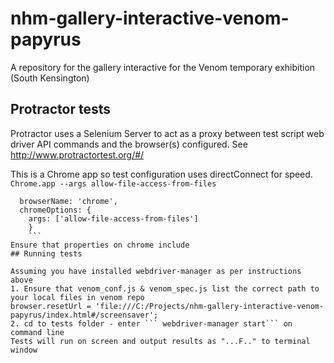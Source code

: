 # nhm-gallery-interactive-venom-papyrus

A repository for the gallery interactive for the Venom temporary exhibition (South Kensington)

## Protractor tests

Protractor uses a Selenium Server to act as a proxy between test script web driver API commands and the browser(s) configured.
See http://www.protractortest.org/#/

This is a Chrome app so test configuration uses directConnect for speed.
```Chrome.app --args allow-file-access-from-files```

```capabilities: {
  browserName: 'chrome',
  chromeOptions: {
    args: ['allow-file-access-from-files']
    }
    ```
Ensure that properties on chrome include
## Running tests

Assuming you have installed webdriver-manager as per instructions above
1. Ensure that venom_conf.js & venom_spec.js list the correct path to your local files in venom repo
browser.resetUrl = 'file:///C:/Projects/nhm-gallery-interactive-venom-papyrus/index.html#/screensaver';
2. cd to tests folder - enter ``` webdriver-manager start``` on command line
Tests will run on screen and output results as "...F.." to terminal window
